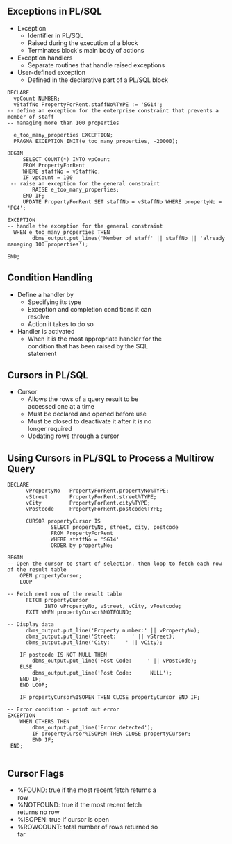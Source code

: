## Exceptions in PL/SQL
<ul>
  <li>Exception
    <ul>
      <li>Identifier in PL/SQL</li>
      <li>Raised during the execution of a block</li>
      <li>Terminates block's main body of actions</li>
    </ul>
  </li>
  <li>Exception handlers
    <ul>
      <li>Separate routines that handle raised exceptions</li>
    </ul>
  </li>
  <li>User-defined exception
    <ul>
      <li>Defined in the declarative part of a PL/SQL block</li>
    </ul>
  </li>
</ul>

``` pgsql
DECLARE
  vpCount NUMBER;
  vStaffNo PropertyForRent.staffNo%TYPE := 'SG14';
-- define an exception for the enterprise constraint that prevents a member of staff
-- managing more than 100 properties
  
  e_too_many_properties EXCEPTION;
  PRAGMA EXCEPTION_INIT(e_too_many_properties, -20000);
  
BEGIN
     SELECT COUNT(*) INTO vpCount
     FROM PropertyForRent
     WHERE staffNo = vStaffNo;
     IF vpCount = 100
 -- raise an exception for the general constraint
        RAISE e_too_many_properties;
     END IF;
     UPDATE PropertyForRent SET staffNo = vStaffNo WHERE propertyNo = 'PG4';

EXCEPTION
-- handle the exception for the general constraint
  WHEN e_too_many_properties THEN
        dbms_output.put_lines('Member of staff' || staffNo || 'already managing 100 properties');

END;
```

## Condition Handling
<ul>
  <li>Define a handler by
    <ul>
      <li>Specifying its type</li>
      <li>Exception and completion conditions it can
      </br>resolve</li>
      <li>Action it takes to do so</li>
    </ul>
  </li>
  <li>Handler is activated
    <ul>
      <li>When it is the most appropriate handler for the
      </br>condition that has been raised by the SQL
      </br>statement</li>
    </ul></li>
  </li>
</ul>

## Cursors in PL/SQL
<ul>
  <li>Cursor
    <ul>
      <li>Allows the rows of a query result to be
      </br>accessed one at a time</li>
      <li>Must be declared and opened before use</li>
      <li>Must be closed to deactivate it after it is no
      </br>longer required</li>
      <li>Updating rows through a cursor</li>
    </ul>
  </li>
</ul>

## Using Cursors in PL/SQL to Process a Multirow Query
``` pgsql
DECLARE
      vPropertyNo   PropertyForRent.propertyNo%TYPE;
      vStreet       PropertyForRent.street%TYPE;
      vCity         PropertyForRent.city%TYPE;
      vPostcode     PropertyForRent.postcode%TYPE;
      
      CURSOR propertyCursor IS
              SELECT propertyNo, street, city, postcode
              FROM PropertyForRent
              WHERE staffNo = 'SG14'
              ORDER by propertyNo;
          
BEGIN
-- Open the cursor to start of selection, then loop to fetch each row of the result table
    OPEN propertyCursor;
    LOOP
    
-- Fetch next row of the result table
      FETCH propertyCursor
            INTO vPropertyNo, vStreet, vCity, vPostcode;
      EXIT WHEN propertyCursor%NOTFOUND;
    
-- Display data
      dbms_output.put_line('Property number:' || vPropertyNo);
      dbms_output.put_line('Street:     ' || vStreet);
      dbms_output.put_line('City:     ' || vCity);
    
    IF postcode IS NOT NULL THEN
        dbms_output.put_line('Post Code:     ' || vPostCode);
    ELSE
        dbms_output.put_line('Post Code:      NULL');
    END IF;
    END LOOP;
    
    IF propertyCursor%ISOPEN THEN CLOSE propertyCursor END IF;
    
-- Error condition - print out error
EXCEPTION
    WHEN OTHERS THEN
        dbms_output.put_line('Error detected');
        IF propertyCursor%ISOPEN THEN CLOSE propertyCursor; 
        END IF;
 END;
        
```

## Cursor Flags
<ul>
  <li>%FOUND: true if the most recent fetch returns a
  </br>row</li>
  <li>%NOTFOUND: true if the most recent fetch
  </br>returns no row</li>
  <li>%ISOPEN: true if cursor is open</li>
  <li>%ROWCOUNT: total number of rows returned so
  </br>far</li>
</ul>

